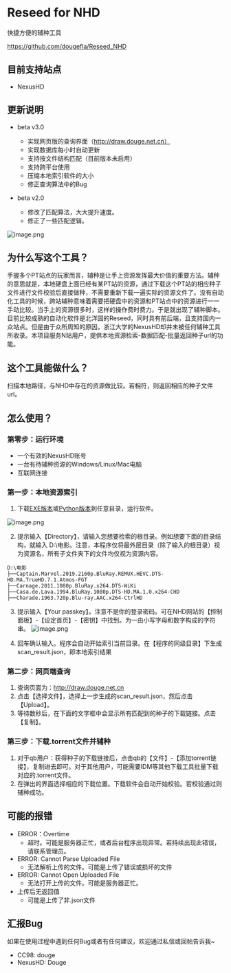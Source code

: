 # Reseed for NHD
快捷方便的辅种工具

https://github.com/dougefla/Reseed_NHD

## 目前支持站点

- NexusHD

## 更新说明

- beta v3.0
  - 实现网页版的查询界面（http://draw.douge.net.cn）
  - 实现数据库每小时自动更新
  - 支持按文件结构匹配（目前版本未启用）
  - 支持跨平台使用
  - 压缩本地索引软件的大小
  - 修正查询算法中的Bug

- beta v2.0
  - 修改了匹配算法，大大提升速度。
  - 修正了一些匹配逻辑。

![image.png](https://i.loli.net/2021/04/10/8XpcFMO9mWldq5R.png)

## 为什么写这个工具？
手握多个PT站点的玩家而言，辅种是让手上资源发挥最大价值的重要方法。辅种的意思就是，本地硬盘上面已经有某PT站的资源，通过下载这个PT站的相应种子文件进行文件校验后直接做种，不需要重新下载一遍实际的资源文件了。没有自动化工具的时候，跨站辅种意味着需要把硬盘中的资源和PT站点中的资源进行一一手动比较。当手上的资源很多时，这样的操作费时费力。于是就出现了辅种脚本。目前比较成熟的自动化软件是北洋园的Reseed，同时具有前后端，且支持国内一众站点。但是由于众所周知的原因，浙江大学的NexusHD却并未被任何辅种工具所收录。本项目服务N站用户，提供本地资源检索-数据匹配-批量返回种子url的功能。

## 这个工具能做什么？
扫描本地路径，与NHD中存在的资源做比较。若相符，则返回相应的种子文件url。

## 怎么使用？
### 第零步：运行环境
- 一个有效的NexusHD账号
- 一台有待辅种资源的Windows/Linux/Mac电脑
- 互联网连接

### 第一步：本地资源索引
1. 下载[EXE版本](https://github.com/dougefla/Reseed_NHD/blob/main/reseed_beta_v3.0/reseed_beta_v3.0.exe)或[Python版本](https://github.com/dougefla/Reseed_NHD/blob/main/reseed_beta_v3.0/user.py)到任意目录，运行软件。

![image.png](https://i.loli.net/2021/04/10/YO4ADhbpwuonBTj.png)

2. 提示输入【Directory】，请输入您想要检索的根目录。例如想要下面的目录结构，就输入 D:\电影。注意，本程序仅将最外层目录（除了输入的根目录）视为资源名，所有子文件夹下的文件均仅视为资源内容。

```
D:\电影
├──Captain.Marvel.2019.2160p.BluRay.REMUX.HEVC.DTS-HD.MA.TrueHD.7.1.Atmos-FGT
├──Carnage.2011.1080p.BluRay.x264.DTS-WiKi
├──Casa.de.Lava.1994.BluRay.1080p.DTS-HD.MA.1.0.x264-CHD
├──Charade.1963.720p.Blu-ray.AAC.x264-CtrlHD
```
3. 提示输入【Your passkey】。注意不是你的登录密码。可在NHD网站的【控制面板】-【设定首页】-【密钥】中找到。为一由小写字母和数字构成的字符串。
![image.png](https://i.loli.net/2021/04/10/nmu5zrt24EjRd1C.png)


4. 回车确认输入。程序会自动开始索引当前目录。在【程序的同级目录】下生成scan_result.json，即本地索引结果


### 第二步：网页端查询
1. 查询页面为：http://draw.douge.net.cn
2. 点击【选择文件】，选择上一步生成的scan_result.json，然后点击【Upload】。
3. 等待数秒后，在下面的文字框中会显示所有匹配到的种子的下载链接。点击【复制】。

### 第三步：下载.torrent文件并辅种

1. 对于qb用户：获得种子的下载链接后，点击qb的【文件】-【添加torrent链接】，复制进去即可。对于其他用户，可能需要IDM等其他下载工具批量下载对应的.torrent文件。
2. 在弹出的界面选择相应的下载位置。下载软件会自动开始校验。若校验通过则辅种成功。

## 可能的报错
- ERROR：Overtime
  - 超时。可能是服务器正忙，或者后台程序出现异常。若持续出现此错误，请联系管理员。
- ERROR: Cannot Parse Uploaded File
  - 无法解析上传的文件。可能是上传了错误或损坏的文件
- ERROR: Cannot Open Uploaded File
  - 无法打开上传的文件。可能是服务器正忙。
- 上传后无返回值
  - 可能是上传了非.json文件

## 汇报Bug

如果在使用过程中遇到任何Bug或者有任何建议，欢迎通过私信或回帖告诉我~
- CC98: douge
- NexusHD: Douge
